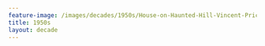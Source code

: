 ```yaml
---
feature-image: /images/decades/1950s/House-on-Haunted-Hill-Vincent-Price-1959.jpg
title: 1950s
layout: decade
---
```

